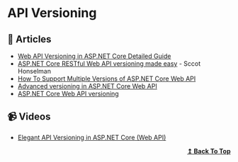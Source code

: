 # API Versioning

## 📝 Articles

- [Web API Versioning in ASP.NET Core Detailed Guide](https://procodeguide.com/programming/asp-net-core-web-api-versioning/)
- [ASP.NET Core RESTful Web API versioning made easy](https://www.hanselman.com/blog/aspnet-core-restful-web-api-versioning-made-easy) - Sccot Honselman
- [How To Support Multiple Versions of ASP.NET Core Web API](https://www.ezzylearning.net/tutorial/how-to-support-multiple-versions-of-asp-net-core-web-api)
- [Advanced versioning in ASP.NET Core Web API](https://dejanstojanovic.net/aspnet/2018/june/advanced-versioning-in-aspnet-core-web-api/)
- [ASP.NET Core Web API versioning](https://dejanstojanovic.net/aspnet/2017/may/aspnet-core-web-api-versioning/)
## 📹 Videos

- [Elegant API Versioning in ASP.NET Core (Web API)](https://www.youtube.com/watch?v=iVHtKG0eU_s)

<div align="right">
  <b><a href="#contents">↥ Back To Top</a></b>
</div>

